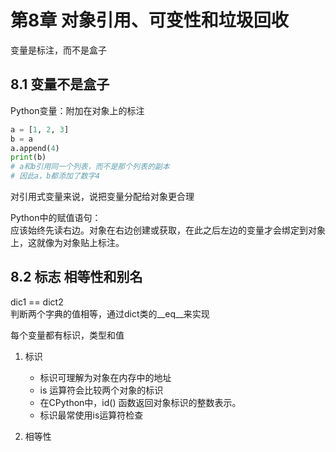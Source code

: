 # 第8章 对象引用、可变性和垃圾回收

变量是标注，而不是盒子

## 8.1 变量不是盒子
Python变量：附加在对象上的标注

```python
a = [1, 2, 3]
b = a
a.append(4)
print(b)
# a和b引用同一个列表，而不是那个列表的副本
# 因此a，b都添加了数字4
```

对引用式变量来说，说把变量分配给对象更合理

Python中的赋值语句：  
应该始终先读右边。对象在右边创建或获取，在此之后左边的变量才会绑定到对象上，这就像为对象贴上标注。


## 8.2 标志 相等性和别名

dic1 == dict2   
判断两个字典的值相等，通过dict类的__eq__来实现  

每个变量都有标识，类型和值  
1. 标识
    * 标识可理解为对象在内存中的地址
    * is 运算符会比较两个对象的标识
    * 在CPython中，id() 函数返回对象标识的整数表示。
    * 标识最常使用is运算符检查

2. 相等性




